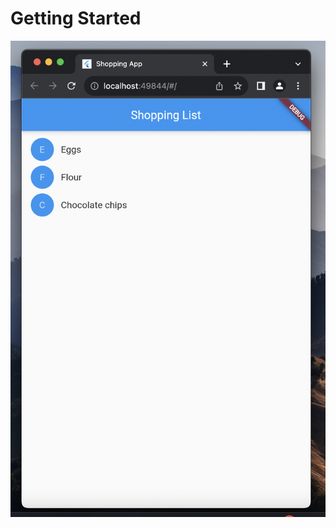 # Getting Started

![image](https://github.com/Shakil-RU/Calculator_UI_Desing_Using_Flutter/blob/getting_started/getting.png)
